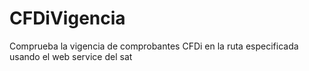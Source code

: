# CFDiVigencia
Comprueba la vigencia de comprobantes CFDi en la ruta especificada usando el web service del sat
